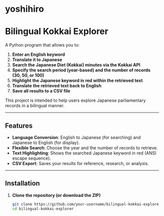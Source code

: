 # yoshihiro
# Bilingual Kokkai Explorer

A Python program that allows you to:

1. **Enter an English keyword**  
2. **Translate it to Japanese**  
3. **Search the Japanese Diet (Kokkai) minutes via the Kokkai API**  
4. **Specify the search period (year-based) and the number of records (30, 50, or 100)**  
5. **Highlight the Japanese keyword in red within the retrieved text**  
6. **Translate the retrieved text back to English**  
7. **Save all results to a CSV file**

This project is intended to help users explore Japanese parliamentary records in a bilingual manner.

---

## Features

- **Language Conversion**: English to Japanese (for searching) and Japanese to English (for display).  
- **Flexible Search**: Choose the year and the number of records to retrieve.  
- **Text Highlighting**: Shows the searched Japanese keyword in red (ANSI escape sequence).  
- **CSV Export**: Saves your results for reference, research, or analysis.  

---

## Installation

1. **Clone the repository (or download the ZIP)**  
   ```bash
   git clone https://github.com/your-username/bilingual-kokkai-explorer.git
   cd bilingual-kokkai-explorer

